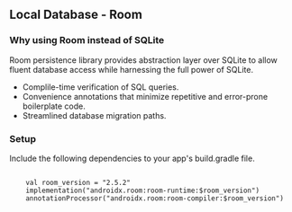 <h2>Local Database - Room</h2>

<h3>Why using Room instead of SQLite</h3>
<p>Room persistence library provides abstraction layer over SQLite to allow fluent database access while harnessing the full power of SQLite.</p>
<ul>
  <li>Complile-time verification of SQL queries.</li>
  <li>Convenience annotations that minimize repetitive and error-prone boilerplate code.</li>
  <li>Streamlined database migration paths.</li>
</ul>
<h3>Setup</h3>
<p>Include the following dependencies to your app's build.gradle file.</p>
<code>    
    val room_version = "2.5.2"
    implementation("androidx.room:room-runtime:$room_version")
    annotationProcessor("androidx.room:room-compiler:$room_version")</code>
